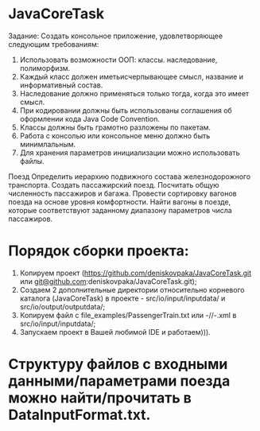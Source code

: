 # JavaCoreTask

Задание:
Создать консольное приложение, удовлетворяющее следующим требованиям:
1. Использовать возможности ООП: классы. наследование, полиморфизм.
2. Каждый класс должен иметьисчерпывающее смысл, название и информативный состав.
3. Наследование должно применяться только тогда, когда это имеет смысл.
4. При кодировании должны быть использованы соглашения об оформлении кода Java Code Convention.
5. Классы должны быть грамотно разложены по пакетам.
6. Работа с консолью или консольное меню должно быть минимлальным.
7. Для хранения параметров инициализации можно использовать файлы.

Поезд
Определить иерархию подвижного состава железнодорожного транспорта. Создать
пассажирский поезд. Посчитать общую численность пассажиров и багажа. Провести
сортировку вагонов поезда на основе уровня комфортности. Найти вагоны в поезде, которые
соответствуют заданному диапазону параметров числа пассажиров.

# Порядок сборки проекта:
1) Копируем проект (https://github.com/deniskovpaka/JavaCoreTask.git или git@github.com:deniskovpaka/JavaCoreTask.git);
2) Создаем 2 дополнительные директории относительно корневого каталога (JavaCoreTask) в проекте -
src/io/input/inputdata/ и src/io/output/outputdata/;
3) Копируем файл с file_examples/PassengerTrain.txt или -//-.xml в src/io/input/inputdata/;
4) Запускаем проект в Вашей любимой IDE и работаем))).

# Структуру файлов с входными данными/параметрами поезда можно найти/прочитать в DataInputFormat.txt.